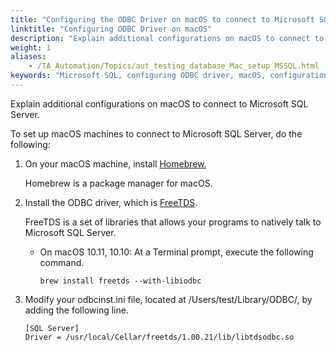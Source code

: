 ```yaml
--- 
title: "Configuring the ODBC Driver on macOS to connect to Microsoft SQL Server"
linktitle: "Configuring ODBC Driver on macOS"
description: "Explain additional configurations on macOS to connect to Microsoft SQL Server."
weight: 1
aliases: 
    - /TA_Automation/Topics/aut_testing_database_Mac_setup_MSSQL.html
keywords: "Microsoft SQL, configuring ODBC driver, macOS, configuration, Microsoft SQL, ODBC driver, macOS"
---
```


Explain additional configurations on macOS to connect to Microsoft SQL Server.

To set up macOS machines to connect to Microsoft SQL Server, do the following:

1.  On your macOS machine, install [Homebrew.](http://brew.sh/)

    Homebrew is a package manager for macOS.

2.  Install the ODBC driver, which is [FreeTDS](http://www.freetds.org/).

    FreeTDS is a set of libraries that allows your programs to natively talk to Microsoft SQL Server.

    -   On macOS 10.11, 10.10: At a Terminal prompt, execute the following command.

        ```
        brew install freetds --with-libiodbc
        ```

3.  Modify your odbcinst.ini file, located at /Users/test/Library/ODBC/, by adding the following line.

    ```
    [SQL Server]
    Driver = /usr/local/Cellar/freetds/1.00.21/lib/libtdsodbc.so
    ```



